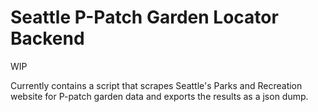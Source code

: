 Seattle P-Patch Garden Locator Backend
===

WIP

Currently contains a script that scrapes Seattle's Parks and Recreation website for P-patch garden data and exports the results as a json dump.
